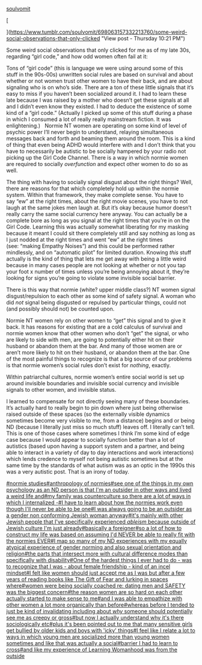 [soulvomit](https://www.tumblr.com/soulvomit/698063157332213760/some-weird-social-observations-that-only-clicked)

[

](https://www.tumblr.com/soulvomit/698063157332213760/some-weird-social-observations-that-only-clicked "View post - Thursday 10:21 PM")

Some weird social observations that only clicked for me as of my late 30s, regarding “girl code,” and how odd women often fail at it:

Tons of “girl code” (this is language we were using around some of this stuff in the 90s-00s) unwritten social rules are based on survival and about whether or not women trust other women to have their back, and are about signaling who is on who’s side. There are a ton of these little signals that it’s easy to miss if you haven’t been socialized around it. I had to learn these late because I was raised by a mother who doesn’t get these signals at all and I didn’t even know they existed. I had to deduce the existence of some kind of a “girl code.” (Actually I picked up some of this stuff during a phase in which I consumed a lot of really really mainstream fiction. It was enlightening.)   Normie NT women are operating on some kind of level of psychic power I’ll never begin to understand, relaying simultaneous messages back and forth and beaming them around the room. This is a kind of thing that even being ADHD would interfere with and I don’t think that you have to necessarily be autistic to be socially hampered by your radio not picking up the Girl Code Channel. There is a way in which normie women are required to socially _overfunction_ and expect other women to do so as well. 

The thing with having to socially signal disgust about the right things? Well, there are reasons for that which completely hold up within the normie system. Within that framework, they make complete sense. You have to say “ew” at the right times, about the right movie scenes, you have to not laugh at the same jokes men laugh at. But it’s okay because humor doesn’t really carry the same social currency here anyway. You can actually be a complete bore as long as you signal at the right times that you’re in on the Girl Code. Learning this was actually somewhat liberating for my masking because it meant I could sit there completely still and say nothing as long as I just nodded at the right times and went “ew” at the right times (see: “making Empathy Noises”) and this could be performed rather mindlessly, and on “automatic pilot” for limited duration. Knowing *this* stuff actually is the kind of thing that lets me get away with being a little weird because in many cases people are not looking at whether or not you tap your foot x number of times unless you’re being annoying about it, they’re looking for signs you’re going to violate some invisible social barrier. 

There is this way that normie (white? upper middle class?) NT women signal disgust/repulsion to each other as some kind of safety signal. A woman who did *not* signal being disgusted or repulsed by particular things, could not (and possibly should not) be counted upon.  

Normie NT women rely on other women to “get” this signal and to give it back. It has reasons for existing that are a cold calculus of survival and normie women know that other women who don’t “get” the signal, or who are likely to side with men, are going to potentially either hit on their husband or abandon them at the bar. And many of those women are or aren’t more likely to hit on their husband, or abandon them at the bar. One of the most painful things to recognize is that a big source of our problems is that normie women’s social rules don’t exist for _nothing_, exactly. 

Within patriarchal cultures, normie women’s entire social world is set up around invisible boundaries and invisible social currency and invisible signals to other women, and invisible status.    

I learned to compensate for not directly seeing many of these boundaries. It’s actually hard to really begin to pin down where just being otherwise raised outside of these spaces (so the externally visible dynamics sometimes become very visible to me, from a distance) begins and or being ND (because I literally just miss so much stuff) leaves off. I literally can’t tell. This is one of those cases where sometimes I think I’m some kind of edge case because I would appear to socially function better than a lot of autistics (based upon having a support system and a partner, and being able to interact in a variety of day to day interactions and work interactions) which lends credence to myself not being autistic sometimes but at the same time by the standards of what autism was as an optic in the 1990s this was a very autistic post. That is an irony of today.

[#normie studies](https://www.tumblr.com/soulvomit/tagged/normie%20studies)[#anthropology of normies](https://www.tumblr.com/soulvomit/tagged/anthropology%20of%20normies)[#see one of the things in my own psychology as an ND person is that I'm an outsider in other ways and lived a weird life and](https://www.tumblr.com/soulvomit/tagged/see%20one%20of%20the%20things%20in%20my%20own%20psychology%20as%20an%20ND%20person%20is%20that%20I'm%20an%20outsider%20in%20other%20ways%20and%20lived%20a%20weird%20life%20and)[#my family was counterculture so there are a lot of ways in which I internalized -](https://www.tumblr.com/soulvomit/tagged/my%20family%20was%20counterculture%20so%20there%20are%20a%20lot%20of%20ways%20in%20which%20I%20internalized%20-)[#I have to learn about how the normies work even though I'll never be able to be one](https://www.tumblr.com/soulvomit/tagged/I%20have%20to%20learn%20about%20how%20the%20normies%20work%20even%20though%20I'll%20never%20be%20able%20to%20be%20one)[#I was always going to be an outsider as a gender non conforming Jewish woman anyway](https://www.tumblr.com/soulvomit/tagged/I%20was%20always%20going%20to%20be%20an%20outsider%20as%20a%20gender%20non%20conforming%20Jewish%20woman%20anyway)[#it's mainly with other Jewish people that I've specifically experienced *ableism* because outside of Jewish culture I'm just already](https://www.tumblr.com/soulvomit/tagged/it's%20mainly%20with%20other%20Jewish%20people%20that%20I've%20specifically%20experienced%20ableism*%20because%20outside%20of%20Jewish%20culture%20I'm%20just%20already)[#basically a foreigner](https://www.tumblr.com/soulvomit/tagged/basically%20a%20foreigner)[#so a lot of how to construct my life was based on assuming I'd NEVER be able to really fit with the normies EVER](https://www.tumblr.com/soulvomit/tagged/so%20a%20lot%20of%20how%20to%20construct%20my%20life%20was%20based%20on%20assuming%20I'd%20NEVER%20be%20able%20to%20really%20fit%20with%20the%20normies%20EVER)[#I map so many of my ND experiences with my equally atypical experience of gender norming and also sexual orientation and religion](https://www.tumblr.com/soulvomit/tagged/I%20map%20so%20many%20of%20my%20ND%20experiences%20with%20my%20equally%20atypical%20experience%20of%20gender%20norming%20and%20also%20sexual%20orientation%20and%20religion)[#the parts that intersect more with cultural difference modes than specifically with disability](https://www.tumblr.com/soulvomit/tagged/the%20parts%20that%20intersect%20more%20with%20cultural%20difference%20modes%20than%20specifically%20with%20disability)[#One of the hardest things I ever had to do - was to recognize that I was - about female friendship - kind of an incel mindset](https://www.tumblr.com/soulvomit/tagged/One%20of%20the%20hardest%20things%20I%20ever%20had%20to%20do%20-%20was%20to%20recognize%20that%20I%20was%20-%20about%20female%20friendship%20-%20kind%20of%20an%20incel%20mindset)[#I felt like women should just accept me as I was but after a few years of reading books like The Gift of Fear and lurking in spaces where](https://www.tumblr.com/soulvomit/tagged/I%20felt%20like%20women%20should%20just%20accept%20me%20as%20I%20was%20but%20after%20a%20few%20years%20of%20reading%20books%20like%20The%20Gift%20of%20Fear%20and%20lurking%20in%20spaces%20where)[#women were being socially coached re: dating men and SAFETY was the biggest concern](https://www.tumblr.com/soulvomit/tagged/women%20were%20being%20socially%20coached%20re%3A%20dating%20men%20and%20SAFETY%20was%20the%20biggest%20concern)[#the reason women are so hard on each other actually started to make sense to me](https://www.tumblr.com/soulvomit/tagged/the%20reason%20women%20are%20so%20hard%20on%20each%20other%20actually%20started%20to%20make%20sense%20to%20me)[#and I was able to empathize with other women a lot more organically than before](https://www.tumblr.com/soulvomit/tagged/and%20I%20was%20able%20to%20empathize%20with%20other%20women%20a%20lot%20more%20organically%20than%20before)[#whereas before I tended to just be kind of invalidating including about *why* someone should potentially see me as creepy or gross](https://www.tumblr.com/soulvomit/tagged/whereas%20before%20I%20tended%20to%20just%20be%20kind%20of%20invalidating%20including%20about%20why*%20someone%20should%20potentially%20see%20me%20as%20creepy%20or%20gross)[#but now I actually understand why it's there sociologically etc](https://www.tumblr.com/soulvomit/tagged/but%20now%20I%20actually%20understand%20why%20it's%20there%20sociologically%20etc)[#plus it's been pointed out to me that many sensitive girls get bullied by older kids and boys with 'icky' things](https://www.tumblr.com/soulvomit/tagged/plus%20it's%20been%20pointed%20out%20to%20me%20that%20many%20sensitive%20girls%20get%20bullied%20by%20older%20kids%20and%20boys%20with%20'icky'%20things)[#I feel like I relate a lot to ways in which young men are socialized more than young women sometimes and like that was actually a social](https://www.tumblr.com/soulvomit/tagged/I%20feel%20like%20I%20relate%20a%20lot%20to%20ways%20in%20which%20young%20men%20are%20socialized%20more%20than%20young%20women%20sometimes%20and%20like%20that%20was%20actually%20a%20social)[#barrier I had to learn to cross](https://www.tumblr.com/soulvomit/tagged/barrier%20I%20had%20to%20learn%20to%20cross)[#and like my experience of Learning Womanhood was from the outside](https://www.tumblr.com/soulvomit/tagged/and%20like%20my%20experience%20of%20Learning%20Womanhood%20was%20from%20the%20outside)

